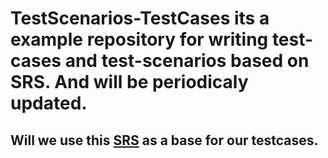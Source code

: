 # TestScenarios-TestCases its a example repository for writing test-cases and test-scenarios based on SRS. And will be periodicaly updated.
## Will we use this [SRS](https://docs.google.com/document/d/11fKttk6ItQV_mnp-QpCuR5xqe1d7AMGb/edit?usp=sharing&ouid=101031441064072543254&rtpof=true&sd=true) as a base for our testcases.
